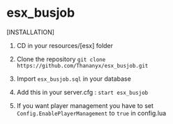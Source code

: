 # esx_busjob

[INSTALLATION]

1) CD in your resources/[esx] folder
2) Clone the repository
``git clone https://github.com/Thananyx/esx_busjob.git``


3) Import ``esx_busjob.sql`` in your database


4) Add this in your server.cfg :
``start esx_busjob``


5) If you want player management you have to set ``Config.EnablePlayerManagement`` to ``true`` in config.lua
